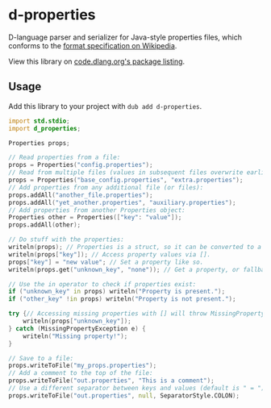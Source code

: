 # d-properties
D-language parser and serializer for Java-style properties files, which conforms to the [format specification on Wikipedia](https://en.wikipedia.org/wiki/.properties).

View this library on [code.dlang.org's package listing](https://code.dlang.org/packages/d-properties).

## Usage
Add this library to your project with `dub add d-properties`.

```d
import std.stdio;
import d_properties;

Properties props;

// Read properties from a file:
props = Properties("config.properties");
// Read from multiple files (values in subsequent files overwrite earlier ones):
props = Properties("base_config.properties", "extra.properties");
// Add properties from any additional file (or files):
props.addAll("another_file.properties");
props.addAll("yet_another.properties", "auxiliary.properties");
// Add properties from another Properties object:
Properties other = Properties(["key": "value"]);
props.addAll(other);

// Do stuff with the properties:
writeln(props); // Properties is a struct, so it can be converted to a string.
writeln(props["key"]); // Access property values via [].
props["key"] = "new value"; // Set a property like so.
writeln(props.get("unknown_key", "none")); // Get a property, or fallback to a default.

// Use the in operator to check if properties exist:
if ("unknown_key" in props) writeln("Property is present.");
if ("other_key" !in props) writeln("Property is not present.");

try {// Accessing missing properties with [] will throw MissingPropertyException
    writeln(props["unknown_key"]);
} catch (MissingPropertyException e) {
    writeln("Missing property!");
}

// Save to a file:
props.writeToFile("my_props.properties");
// Add a comment to the top of the file:
props.writeToFile("out.properties", "This is a comment");
// Use a different separator between keys and values (default is " = "):
props.writeToFile("out.properties", null, SeparatorStyle.COLON);
```
